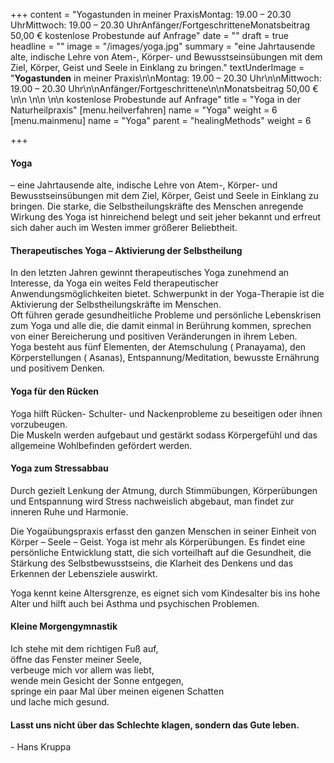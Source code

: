 +++
content = "Yogastunden in meiner PraxisMontag:    19.00 – 20.30 UhrMittwoch: 19.00 – 20.30 UhrAnfänger/FortgeschritteneMonatsbeitrag    50,00 € kostenlose Probestunde auf Anfrage"
date = ""
draft = true
headline = ""
image = "/images/yoga.jpg"
summary = "eine Jahrtausende alte, indische Lehre von Atem-, Körper- und Bewusstseinsübungen mit dem Ziel, Körper, Geist und Seele in Einklang zu bringen."
textUnderImage = "**Yogastunden** in meiner Praxis\n\nMontag:    19.00 – 20.30 Uhr\n\nMittwoch: 19.00 – 20.30 Uhr\n\nAnfänger/Fortgeschrittene\n\nMonatsbeitrag    50,00 €\n\n \n\n \n\n kostenlose Probestunde auf Anfrage"
title = "Yoga in der Naturheilpraxis"
[menu.heilverfahren]
name = "Yoga"
weight = 6
[menu.mainmenu]
name = "Yoga"
parent = "healingMethods"
weight = 6

+++
#### Yoga

– eine Jahrtausende alte, indische Lehre von Atem-, Körper- und Bewusstseinsübungen mit dem Ziel, Körper, Geist und Seele in Einklang zu bringen. Die starke, die Selbstheilungskräfte des Menschen anregende Wirkung des Yoga ist hinreichend belegt und seit jeher bekannt und erfreut sich daher auch im Westen immer größerer Beliebtheit.

#### Therapeutisches Yoga – Aktivierung der Selbstheilung

In den letzten Jahren gewinnt therapeutisches Yoga zunehmend an Interesse, da Yoga ein weites Feld therapeutischer Anwendungsmöglichkeiten bietet. Schwerpunkt in der Yoga-Therapie ist die Aktivierung der Selbstheilungskräfte im Menschen.  
Oft führen gerade gesundheitliche Probleme und persönliche Lebenskrisen zum Yoga und alle die, die damit einmal in Berührung kommen, sprechen von einer Bereicherung und positiven Veränderungen in ihrem Leben.  
Yoga besteht aus fünf Elementen, der Atemschulung ( Pranayama), den Körperstellungen ( Asanas), Entspannung/Meditation, bewusste Ernährung und positivem Denken.

#### Yoga für den Rücken

Yoga hilft Rücken- Schulter- und Nackenprobleme zu beseitigen oder ihnen vorzubeugen.  
Die Muskeln werden aufgebaut und gestärkt sodass Körpergefühl und das allgemeine Wohlbefinden gefördert werden.

#### Yoga zum Stressabbau

Durch gezielt Lenkung der Atmung, durch Stimmübungen, Körperübungen und Entspannung wird Stress nachweislich abgebaut, man findet zur inneren Ruhe und Harmonie.

Die Yogaübungspraxis erfasst den ganzen Menschen in seiner Einheit von Körper – Seele – Geist. Yoga ist mehr als Körperübungen. Es findet eine persönliche Entwicklung statt, die sich vorteilhaft auf die Gesundheit, die Stärkung des Selbstbewusstseins, die Klarheit des Denkens und das Erkennen der Lebensziele auswirkt.

Yoga kennt keine Altersgrenze, es eignet sich vom Kindesalter bis ins hohe Alter und hilft auch bei Asthma und psychischen Problemen.

#### Kleine Morgengymnastik

Ich stehe mit dem richtigen Fuß auf,  
öffne das Fenster meiner Seele,  
verbeuge mich vor allem was liebt,  
wende mein Gesicht der Sonne entgegen,  
springe ein paar Mal über meinen eigenen Schatten  
und lache mich gesund.

#### Lasst uns nicht über das Schlechte klagen, sondern das Gute leben.

\- Hans Kruppa